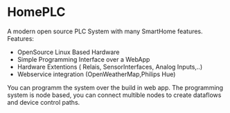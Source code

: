 # HomePLC
A modern open source PLC System with many SmartHome features. 
Features:
+ OpenSource Linux Based Hardware
+ Simple Programming Interface over a WebApp
+ Hardware Extentions ( Relais, SensorInterfaces, Analog Inputs,..)
+ Webservice integration (OpenWeatherMap,Philips Hue)

You can programm the system over the build in web app. The programming system is node based, you can connect multible nodes to create dataflows and device control paths.
